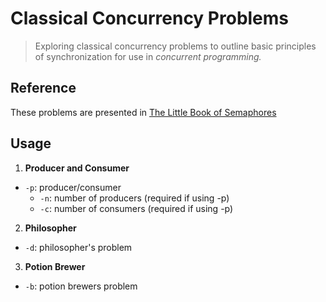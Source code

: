 # Classical Concurrency Problems

>Exploring classical concurrency problems to outline basic principles of synchronization for use in *concurrent programming.*

## Reference

These problems are presented in [The Little Book of Semaphores](https://greenteapress.com/wp/semaphores/)

## Usage
1. **Producer and Consumer**
- `-p`: producer/consumer
   - `-n`: number of producers (required if using -p)
   - `-c`: number of consumers (required if using -p)
2. **Philosopher**
- `-d`: philosopher's problem
3. **Potion Brewer**
- `-b`: potion brewers problem
